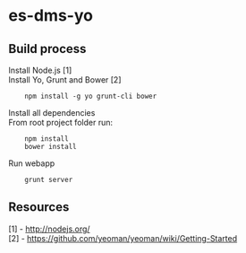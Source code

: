 es-dms-yo
=========

Build process
-------------

Install Node.js [1]  
Install Yo, Grunt and Bower [2]  
```
	npm install -g yo grunt-cli bower
```
Install all dependencies  
From root project folder run:  
```
	npm install
	bower install
```
Run webapp  
```
	grunt server
```
Resources
---------
[1] - http://nodejs.org/  
[2] - https://github.com/yeoman/yeoman/wiki/Getting-Started
